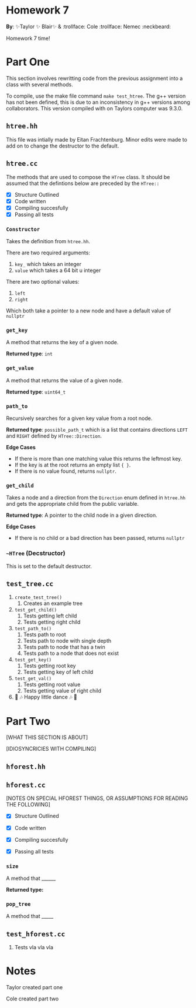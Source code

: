 # Homework 7

**By**: :sparkles:Taylor :sparkles: Blair:sparkles: & :trollface: Cole :trollface: Nemec :neckbeard:


Homework 7 time!

# Part One

This section involves rewritting code from the previous assignment into a class with several methods. 

To compile, use the make file command `make test_htree`. The g++ version has not been defined, this is due to an inconsistency in g++ versions among collaborators. This version compiled with on Taylors computer was 9.3.0.

## `htree.hh`

This file was intially made by Eitan Frachtenburg. Minor edits were made to add on to change the destructor to the default.  

## `htree.cc`

The methods that are used to compose the `HTree` class. It should be assumed that the defintions below are preceded by the `HTree::` 

- [x] Structure Outlined
- [x] Code written
- [x] Compiling succesfully
- [x] Passing all tests

### `Constructor`

Takes the definition from `htree.hh`. 

There are two required arguments:
 1. `key_` which takes an integer
 2. `value` which takes a 64 bit u integer

There are two optional values:
 1. `left` 
 2. `right`

Which both take a pointer to a new node and have a default value of `nullptr`

### `get_key`

A method that returns the key of a given node. 

**Returned type**: `int` 

### `get_value`

A method that returns the value of a given node.

**Returned type**: `uint64_t`

### `path_to`

Recursively searches for a given key value from a root node.

**Returned type**: `possible_path_t` which is a list that contains directions `LEFT` and `RIGHT` defined by `HTree::Direction`. 

**Edge Cases**

 + If there is more than one matching value this returns the leftmost key. 
 + If the key is at the root returns an empty list `{ }`.
 + If there is no value found, returns `nullptr`.

### `get_child`

Takes a node and a direction from the `Direction` enum defined in `htree.hh` and gets the appropriate child from the public variable.  

**Returned type**: A pointer to the child node in a given direction.

**Edge Cases**

 + If there is no child or a bad direction has been passed, returns `nullptr`


### `~HTree` (Decstructor)

This is set to the default destructor. 

## `test_tree.cc`

1. `create_test_tree()`
	1. Creates an example tree
2. `test_get_child()`
	1. Tests getting left child
	2. Tests getting right child 
3. `test_path_to()`
	1. Tests path to root
	2. Tests path to node with single depth
	3. Tests path to node that has a twin
	4. Tests path to a node that does not exist 
4. `test_get_key()`
	1. Tests getting root key
	2. Tests getting key of left child
5. `test_get_val()`
	1. Tests getting root value
	2. Tests getting value of right child
6. :musical_note: :notes: Happy little dance :notes: :musical_note:  

# Part Two

[WHAT THIS SECTION IS ABOUT]

[IDIOSYNCRICIES WITH COMPILING]

## `hforest.hh`


## `hforest.cc`

[NOTES ON SPECIAL HFOREST THINGS, OR ASSUMPTIONS FOR READING THE FOLLOWING]

- [x] Structure Outlined
- [x] Code written
- [x] Compiling succesfully
- [x] Passing all tests


### `size`

A method that ______

**Returned type:**

### `pop_tree`

A method that _____


## `test_hforest.cc`

1. Tests vla vla vla


# Notes

Taylor created part one

Cole created part two
